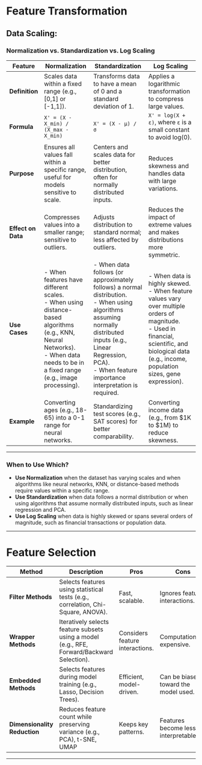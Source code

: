 # Feature Transformation
## Data Scaling: 

### Normalization vs. Standardization vs. Log Scaling

| **Feature**      | **Normalization** | **Standardization** | **Log Scaling**                                                                                                                                                                                               |
|-----------------|------------------|--------------------|---------------------------------------------------------------------------------------------------------------------------------------------------------------------------------------------------------------|
| **Definition**   | Scales data within a fixed range (e.g., [0,1] or [-1,1]). | Transforms data to have a mean of 0 and a standard deviation of 1. | Applies a logarithmic transformation to compress large values.                                                                                                                                                |
| **Formula**      | `X' = (X - X_min) / (X_max - X_min)` | `X' = (X - μ) / σ` | `X' = log(X + ε)`, where `ε` is a small constant to avoid log(0).                                                                                                                                             |
| **Purpose**      | Ensures all values fall within a specific range, useful for models sensitive to scale. | Centers and scales data for better distribution, often for normally distributed inputs. | Reduces skewness and handles data with large variations.                                                                                                                                                      |
| **Effect on Data** | Compresses values into a smaller range; sensitive to outliers. | Adjusts distribution to standard normal; less affected by outliers. | Reduces the impact of extreme values and makes distributions more symmetric.                                                                                                                                  |
| **Use Cases**    | - When features have different scales.  <br> - When using distance-based algorithms (e.g., KNN, Neural Networks). <br> - When data needs to be in a fixed range (e.g., image processing). | - When data follows (or approximately follows) a normal distribution. <br> - When using algorithms assuming normally distributed inputs (e.g., Linear Regression, PCA). <br> - When feature importance interpretation is required. | - When data is highly skewed. <br> - When feature values vary over multiple orders of magnitude. <br> - Used in financial, scientific, and biological data (e.g., income, population sizes, gene expression). |
| **Example**      | Converting ages (e.g., 18-65) into a 0-1 range for neural networks. | Standardizing test scores (e.g., SAT scores) for better comparability. | Converting income data (e.g., from \$1K to \$1M) to reduce skewness.                                                                                                                                          |

---

### When to Use Which?
- **Use Normalization** when the dataset has varying scales and when algorithms like neural networks, KNN, or distance-based methods require values within a specific range.
- **Use Standardization** when data follows a normal distribution or when using algorithms that assume normally distributed inputs, such as linear regression and PCA.
- **Use Log Scaling** when data is highly skewed or spans several orders of magnitude, such as financial transactions or population data.


---

# Feature Selection

| **Method** | **Description**                                                                            | **Pros** | **Cons** | **Scenario**                           |
|------------|--------------------------------------------------------------------------------------------|----------|----------|----------------------------------------|
| **Filter Methods** | Selects features using statistical tests (e.g., correlation, Chi-Square, ANOVA).           | Fast, scalable. | Ignores feature interactions. | High-dimensional data (1000+ features) |
| **Wrapper Methods** | Iteratively selects feature subsets using a model (e.g., RFE, Forward/Backward Selection). | Considers feature interactions. | Computationally expensive. | Small dataset, complex interactions    |
| **Embedded Methods** | Selects features during model training (e.g., Lasso, Decision Trees).                      | Efficient, model-driven. | Can be biased toward the model used. | For regression & tree based models     |
| **Dimensionality Reduction** | Reduces feature count while preserving variance (e.g., PCA), t-SNE, UMAP                              | Keeps key patterns. | Features become less interpretable. | Feature engineering for visualization |

---
